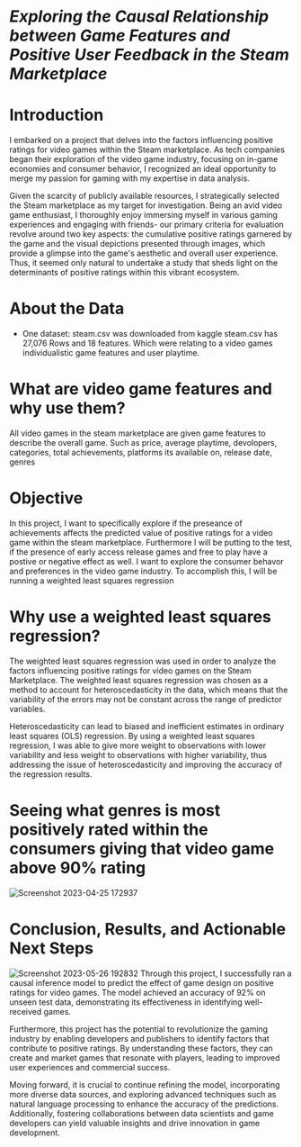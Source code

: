 # _Exploring the Causal Relationship between Game Features and Positive User Feedback in the Steam Marketplace_
# Introduction
I embarked on a project that delves into the factors influencing positive ratings for video games within the Steam marketplace. As tech companies began their exploration of the video game industry, focusing on in-game economies and consumer behavior, I recognized an ideal opportunity to merge my passion for gaming with my expertise in data analysis.

Given the scarcity of publicly available resources, I strategically selected the Steam marketplace as my target for investigation. Being an avid video game enthusiast, I thoroughly enjoy immersing myself in various gaming experiences and engaging with friends- our primary criteria for evaluation revolve around two key aspects: the cumulative positive ratings garnered by the game and the visual depictions presented through images, which provide a glimpse into the game's aesthetic and overall user experience. Thus, it seemed only natural to undertake a study that sheds light on the determinants of positive ratings within this vibrant ecosystem.

# About the Data 
* One dataset: steam.csv was downloaded from kaggle
steam.csv has 27,076 Rows and 18 features. Which were relating to a video games individualistic game features and user playtime.

# What are video game features and why use them?
All video games in the steam marketplace are given game features to describe the overall game. Such as price, average playtime, devolopers, categories, total achievements, platforms its available on, release date, genres  

# Objective 
In this project, I want to specifically explore if the preseance of achievements affects the predicted value of positive ratings for a video game within the steam marketplace. Furthermore I will be putting to the test, if the presence of early access release games and free to play have a postive or negative effect as well. I want to explore the consumer behavor and preferences in the video game industry. To accomplish this, I will be running a weighted least squares regression

# Why use a weighted least squares regression?
The weighted least squares regression was used in order to analyze the factors influencing positive ratings for video games on the Steam Marketplace. The weighted least squares regression was chosen as a method to account for heteroscedasticity in the data, which means that the variability of the errors may not be constant across the range of predictor variables.

Heteroscedasticity can lead to biased and inefficient estimates in ordinary least squares (OLS) regression. By using a weighted least squares regression, I was able to give more weight to observations with lower variability and less weight to observations with higher variability, thus addressing the issue of heteroscedasticity and improving the accuracy of the regression results.

# Seeing what genres is most positively rated within the consumers giving that video game above 90% rating
![Screenshot 2023-04-25 172937](https://github.com/timothytoth/steam_goated_dataset/assets/120987606/da5bee67-200f-4608-a6f2-81c737f13557)

# Conclusion, Results, and Actionable Next Steps
![Screenshot 2023-05-26 192832](https://github.com/timothytoth/steam_goated_dataset/assets/120987606/fb8f8817-ab0a-4b08-b15f-0a67ad76b9a4)
Through this project, I successfully ran a causal inference model to predict the effect of game design on positive ratings for video games. The model achieved an accuracy of 92% on unseen test data, demonstrating its effectiveness in identifying well-received games.

Furthermore, this project has the potential to revolutionize the gaming industry by enabling developers and publishers to identify factors that contribute to positive ratings. By understanding these factors, they can create and market games that resonate with players, leading to improved user experiences and commercial success.

Moving forward, it is crucial to continue refining the model, incorporating more diverse data sources, and exploring advanced techniques such as natural language processing to enhance the accuracy of the predictions. Additionally, fostering collaborations between data scientists and game developers can yield valuable insights and drive innovation in game development.



